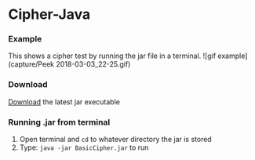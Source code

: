 # Cipher-Java

### Example
This shows a cipher test by running the jar file in a terminal.
![gif example](capture/Peek 2018-03-03_22-25.gif)

### Download
[Download](https://github.com/sharpsan/Cipher-Java/blob/master/out/artifacts/BasicCipher_jar/BasicCipher.jar?raw=true) the latest jar executable


### Running .jar from terminal
1. Open terminal and `cd` to whatever directory the jar is stored
2. Type: `java -jar BasicCipher.jar` to run